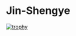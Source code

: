 # Jin-Shengye
[![trophy](https://github-profile-trophy.vercel.app/?username=jinshengye-git&theme=nord&no-bg=true&column=3&margin-w=15&margin-h=15)](https://github.com/ryo-ma/github-profile-trophy)
